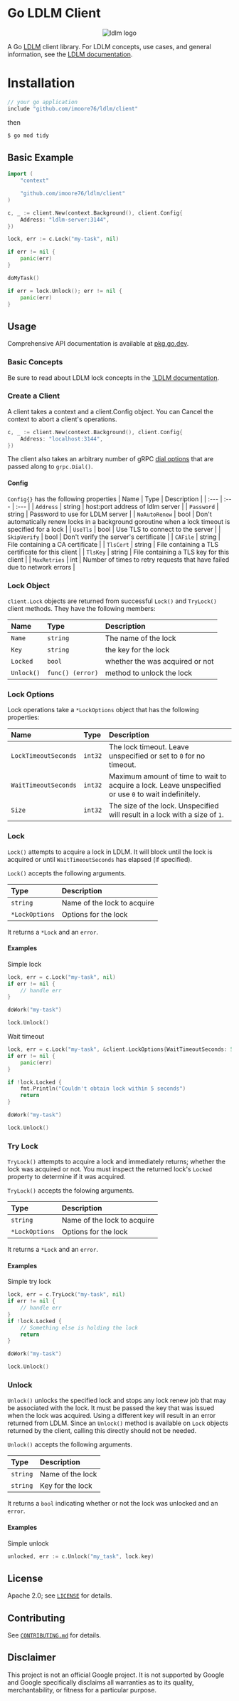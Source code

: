 # Go LDLM Client

<p align="center">
<img src="../images/LDLM%20Logo%20Symbol.png" alt="ldlm logo" />
</p>


A Go <a href="http://github.com/imoore76/ldlm" target="_blank">LDLM</a> client library.
For LDLM concepts, use cases, and general information, see the
<a href="https://ldlm.readthedocs.io/" target="_blank">LDLM documentation</a>.

Installation
===============

```go
// your go application
include "github.com/imoore76/ldlm/client"
```

then

```bash
$ go mod tidy
```

## Basic Example

```go
import (
    "context"

    "github.com/imoore76/ldlm/client"
)

c, _ := client.New(context.Background(), client.Config{
    Address: "ldlm-server:3144",
})

lock, err := c.Lock("my-task", nil)

if err != nil {
    panic(err)
}

doMyTask()

if err = lock.Unlock(); err != nil {
    panic(err)
}
```


## Usage

Comprehensive API documentation is available at
<a href="https://pkg.go.dev/github.com/imoore76/ldlm/client" target="_blank">pkg.go.dev</a>.

### Basic Concepts

Be sure to read about LDLM lock concepts in the 
<a href="https://ldlm.readthedocs.io/en/stable/concepts.html" target="_blank">`LDLM documentation</a>.

### Create a Client
A client takes a context and a client.Config object. You can Cancel the context to abort a client's operations.

```go
c, _ := client.New(context.Background(), client.Config{
    Address: "localhost:3144",
})
```

The client also takes an arbitrary number of gRPC [dial options](https://pkg.go.dev/google.golang.org/grpc#DialOption) that are passed along to `grpc.Dial()`.

#### Config

`Config{}` has the following properties
| Name | Type | Description |
| :--- | :--- | :--- |
| `Address` | string  | host:port address of ldlm server |
| `Password` |  string  | Password to use for LDLM server |
| `NoAutoRenew`  | bool  |  Don't automatically renew locks in a background goroutine when a lock timeout is specified for a lock |
| `UseTls`    |  bool  |  Use TLS to connect to the server |
| `SkipVerify`  | bool  |  Don't verify the server's certificate |
| `CAFile`   | string |  File containing a CA certificate |
| `TlsCert`  |  string  | File containing a TLS certificate for this client |
| `TlsKey`   |  string  |  File containing a TLS key for this client |
| `MaxRetries`  | int  |  Number of times to retry requests that have failed due to network errors |


### Lock Object

`client.Lock` objects are returned from successful `Lock()` and `TryLock()` client methods. They have the following members:

| Name | Type | Description |
| :--- | :--- | :--- |
| `Name` | `string` | The name of the lock |
| `Key` | `string` | the key for the lock |
| `Locked` | `bool` | whether the was acquired or not |
| `Unlock()` | `func() (error)` | method to unlock the lock |

### Lock Options

Lock operations take a `*LockOptions` object that has the following properties:

| Name | Type | Description |
| :--- | :--- | :--- |
| `LockTimeoutSeconds` | `int32` | The lock timeout. Leave unspecified or set to `0` for no timeout. |
| `WaitTimeoutSeconds` | `int32` | Maximum amount of time to wait to acquire a lock. Leave unspecified or use `0` to wait indefinitely. |
| `Size` | `int32` | The size of the lock. Unspecified will result in a lock with a size of `1`.|


### Lock

`Lock()` attempts to acquire a lock in LDLM. It will block until the lock is acquired or until `WaitTimeoutSeconds` has elapsed (if specified).

`Lock()` accepts the following arguments.

| Type | Description |
|:--- | :--- |
| `string` | Name of the lock to acquire |
| `*LockOptions` | Options for the lock |

It returns a `*Lock` and an `error`.

#### Examples

Simple lock
```go
lock, err = c.Lock("my-task", nil)
if err != nil {
    // handle err
}

doWork("my-task")

lock.Unlock()
```

Wait timeout
```go
lock, err = c.Lock("my-task", &client.LockOptions{WaitTimeoutSeconds: 5})
if err != nil {
    panic(err)
}

if !lock.Locked {
    fmt.Println("Couldn't obtain lock within 5 seconds")
    return
}

doWork("my-task")

lock.Unlock()

```

### Try Lock
`TryLock()` attempts to acquire a lock and immediately returns; whether the lock was acquired or not. You must inspect the returned lock's `Locked` property to determine if it was acquired.

`TryLock()` accepts the folowing arguments.

| Type | Description |
| :--- | :--- |
| `string` | Name of the lock to acquire |
| `*LockOptions` | Options for the lock |

It returns a `*Lock` and an `error`.

#### Examples

Simple try lock
```go
lock, err = c.TryLock("my-task", nil)
if err != nil {
    // handle err
}
if !lock.Locked {
    // Something else is holding the lock
    return
}

doWork("my-task")

lock.Unlock()
```


### Unlock
`Unlock()` unlocks the specified lock and stops any lock renew job that may be associated with the lock. It must be passed the key that was issued when the lock was acquired. Using a different key will result in an error returned from LDLM. Since an `Unlock()` method is available on `Lock` objects returned by the client, calling this directly should not be needed.

`Unlock()` accepts the following arguments.

|  Type | Description |
| :--- | :--- |
| `string` | Name of the lock |
| `string` | Key for the lock |

It returns a `bool` indicating whether or not the lock was unlocked and an `error`.

#### Examples
Simple unlock
```go
unlocked, err := c.Unlock("my_task", lock.key)
```


## License

Apache 2.0; see [`LICENSE`](../LICENSE) for details.

## Contributing

See [`CONTRIBUTING.md`](../CONTRIBUTING.md) for details.

## Disclaimer

This project is not an official Google project. It is not supported by Google and Google specifically disclaims all warranties as to its quality, merchantability, or fitness for a particular purpose.
